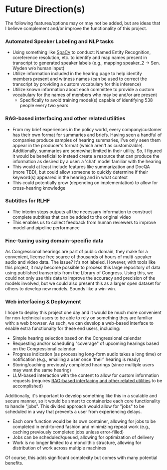 # Future Direction(s)
The following features/options may or may not be added, but are ideas that I believe complement and/or improve the functionality of this project.

### Automated Speaker Labeling and NLP tasks
- Using something like [SpaCy](https://spacy.io) to conduct: Named Entity Recognition, coreference resolution, etc. to identify and map names present in transcript to generated speaker labels (e.g., mapping speaker_2 -> Sen. Wyden w/o human input)
- Utilize information included in the hearing page to help identify members present and witness names (can be used to correct the transcript by providing a custom vocabulary for this inference)
- Utilize known information about each committee to provide a custom vocabulary for the names of members who may be and/or are present
    - Specifically to avoid training model(s) capable of identifying 538 people every two years

### RAG-based interfacing and other related utilities
- From my brief experiences in the policy world, every company/customer has their own format for summaries and briefs. Having seen a handful of companies produce samples of hearing summaries, I've only seen them appear in the producer's format (which aren't as customizable). Additionally, summaries are somewhat limited in their utility. So, I figured it would be beneficial to instead create a resource that can produce the information as desired by a user: a 'chat' model familiar with the hearing
- This would at least include features like summarization and DocQA (more TBD), but could allow someone to quickly determine if their keyword(s) appeared in the hearing and in what context
- This could potentially grow (depending on implementation) to allow for cross-hearing knowledge

### Subtitles for RLHF
- The interim steps outputs all the necessary information to construct complete subtitles that can be added to the original video
- This enables us to collect feedback from human reviewers to improve model and pipeline performance

### Fine-tuning using domain-specific data
As Congressional hearings are part of public domain, they make for a convenient, license free source of thousands of hours of multi-speaker audio and video data. The issue? It's not labeled. However, with tools like this project, it may become possible to process this large repository of data using published transcripts from the Library of Congress. Using this, we could not only use this data to improve the accuracy and precision of the models involved, but we could also present this as a larger open dataset for others to develop new models. Sounds like a win-win.

### Web interfacing & Deployment
I hope to deploy this project one day and it would be much more convenient for non-technical users to be able to rely on something they are familiar with: a web browser. As such, we can develop a web-based interface to enable extra functionaity for these end users, including:
- Simple hearing selection based on the Congressional calendar
- Requesting and/or scheduling "coverage" of upcoming hearings based on the Congressional calendar
- Progress indication (as processing long-form audio takes a long time) or notification (e.g., emailing a user once 'their' hearing is ready)
- Storing/caching previously completed hearings (since multiple users may want the same hearing)
- LLM-based interaction with the content to allow for custom information requests (requires [RAG-based interfacing and other related utilities](#rag-based-interfacing-and-other-related-utilities) to be accomplished)

Additionally, it's important to develop something like this in a scalable and secure manner, so it would be smart to containerize each core functionality to handle "jobs". This divided approach would allow for "jobs" to be scheduled in a way that prevents a user from experiencing delays.
- Each core function would be its own container, allowing for jobs to be completed in end-to-end fashion and minimizing repeat work (e.g., caching previously completed jobs unless error-filled)
- Jobs can be scheduled/queued, allowing for optimization of delivery
- Work is no longer limited to a monolithic structure, allowing for distribution of work across multiple machines

Of course, this adds significant complexity but comes with many potential benefits.